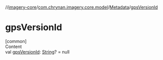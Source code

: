 //[imagery-core](../../../index.md)/[com.chrynan.imagery.core.model](../index.md)/[Metadata](index.md)/[gpsVersionId](gps-version-id.md)



# gpsVersionId  
[common]  
Content  
val [gpsVersionId](gps-version-id.md): [String](https://kotlinlang.org/api/latest/jvm/stdlib/kotlin/-string/index.html)? = null  



